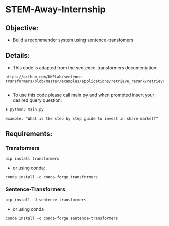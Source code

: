 # STEM-Away-Internship

## Objective:

* Build a recommender system using sentence-transfomers

## Details:

* This code is adapted from the sentence-transformers documentation:


```
https://github.com/UKPLab/sentence-transformers/blob/master/examples/applications/retrieve_rerank/retrieve_rerank_simple_wikipedia.ipynb
 
```

* To use this code please call main.py and when prompted insert your desired query question:

```
$ python3 main.py

```

```
example: "What is the step by step guide to invest in share market?"

```

## Requirements:

### Transformers


```
pip install transformers
```

* or using conda:

```
conda install -c conda-forge transformers

```


### Sentence-Transformers

```
pip install -U sentence-transformers

```

* or using conda

```
conda install -c conda-forge sentence-transformers

```
